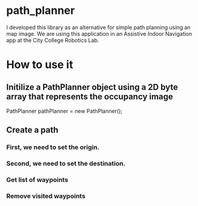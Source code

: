 # path_planner

I developed this library as an alternative for simple path planning using an map image. We are using this application in an Assistive Indoor Navigation app at the City College Robotics Lab. 

# How to use it 

## Initilize a PathPlanner object using a 2D byte array that represents the occupancy image

PathPlanner pathPlanner = new PathPlanner(); 

## Create a path 

### First, we need to set the origin. 

### Second, we need to set the destination. 

### Get list of waypoints

### Remove visited waypoints 



